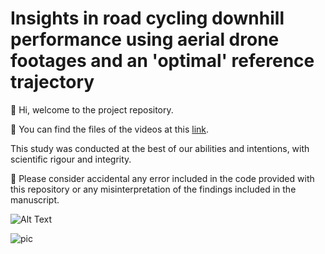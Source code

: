 # Insights in road cycling downhill performance using aerial drone footages and an 'optimal' reference trajectory

👋 Hi, welcome to the project repository. 

🚁 You can find the files of the videos at this [link](https://drive.google.com/drive/folders/1z8yeZPSoOn0l1lVK-wkxGGMYXhY3we03?usp=sharing).  

This study was conducted at the best of our abilities and intentions, with scientific rigour and integrity. 

🙏 Please consider accidental any error included in the code provided with this repository or any misinterpretation of the findings included in the manuscript. 

![Alt Text](https://drive.google.com/file/d/1xaWGRnI1qTIveHz2uvZNNqY0PvtQQEWN)

![pic](https://github.com/andreazignoli/drone_footage/blob/master/pic/DJI_0132.JPG)